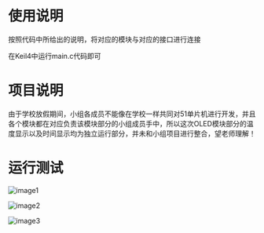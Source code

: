 # 使用说明
按照代码中所给出的说明，将对应的模块与对应的接口进行连接

在Keil4中运行main.c代码即可

# 项目说明
由于学校放假期间，小组各成员不能像在学校一样共同对51单片机进行开发，并且各个模块都在对应负责该模块部分的小组成员手中，所以这次OLED模块部分的温度显示以及时间显示均为独立运行部分，并未和小组项目进行整合，望老师理解！

# 运行测试

![image1](/pic/image1.jpg/)

![image2](/pic/image2.jpg/)

![image3](/pic/image3.jpg/)

